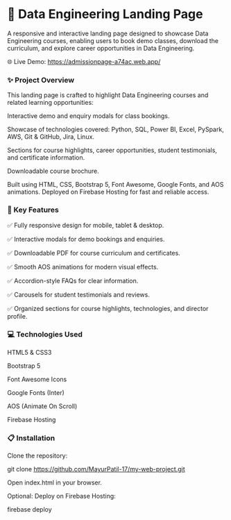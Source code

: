 # 🚀 Data Engineering Landing Page

A responsive and interactive landing page designed to showcase Data Engineering courses, enabling users to book demo classes, download the curriculum, and explore career opportunities in Data Engineering.

🌐 Live Demo: https://admissionpage-a74ac.web.app/

### ✨ Project Overview

This landing page is crafted to highlight Data Engineering courses and related learning opportunities:

Interactive demo and enquiry modals for class bookings.

Showcase of technologies covered: Python, SQL, Power BI, Excel, PySpark, AWS, Git & GitHub, Jira, Linux.

Sections for course highlights, career opportunities, student testimonials, and certificate information.

Downloadable course brochure.

Built using HTML, CSS, Bootstrap 5, Font Awesome, Google Fonts, and AOS animations.
Deployed on Firebase Hosting for fast and reliable access.

### 🎯 Key Features

✅ Fully responsive design for mobile, tablet & desktop.

✅ Interactive modals for demo bookings and enquiries.

✅ Downloadable PDF for course curriculum and certificates.

✅ Smooth AOS animations for modern visual effects.

✅ Accordion-style FAQs for clear information.

✅ Carousels for student testimonials and reviews.

✅ Organized sections for course highlights, technologies, and director profile.

### 💻 Technologies Used

HTML5 & CSS3

Bootstrap 5

Font Awesome Icons

Google Fonts (Inter)

AOS (Animate On Scroll)

Firebase Hosting

### 📋 Installation

Clone the repository:

git clone https://github.com/MayurPatil-17/my-web-project.git

Open index.html in your browser.

Optional: Deploy on Firebase Hosting:

firebase deploy
